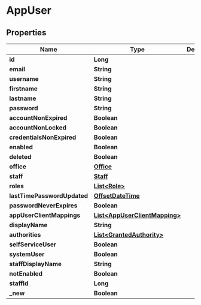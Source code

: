 

# AppUser

## Properties

Name | Type | Description | Notes
------------ | ------------- | ------------- | -------------
**id** | **Long** |  |  [optional]
**email** | **String** |  |  [optional]
**username** | **String** |  |  [optional]
**firstname** | **String** |  |  [optional]
**lastname** | **String** |  |  [optional]
**password** | **String** |  |  [optional]
**accountNonExpired** | **Boolean** |  |  [optional]
**accountNonLocked** | **Boolean** |  |  [optional]
**credentialsNonExpired** | **Boolean** |  |  [optional]
**enabled** | **Boolean** |  |  [optional]
**deleted** | **Boolean** |  |  [optional]
**office** | [**Office**](Office.md) |  |  [optional]
**staff** | [**Staff**](Staff.md) |  |  [optional]
**roles** | [**List&lt;Role&gt;**](Role.md) |  |  [optional]
**lastTimePasswordUpdated** | [**OffsetDateTime**](OffsetDateTime.md) |  |  [optional]
**passwordNeverExpires** | **Boolean** |  |  [optional]
**appUserClientMappings** | [**List&lt;AppUserClientMapping&gt;**](AppUserClientMapping.md) |  |  [optional]
**displayName** | **String** |  |  [optional]
**authorities** | [**List&lt;GrantedAuthority&gt;**](GrantedAuthority.md) |  |  [optional]
**selfServiceUser** | **Boolean** |  |  [optional]
**systemUser** | **Boolean** |  |  [optional]
**staffDisplayName** | **String** |  |  [optional]
**notEnabled** | **Boolean** |  |  [optional]
**staffId** | **Long** |  |  [optional]
**_new** | **Boolean** |  |  [optional]



